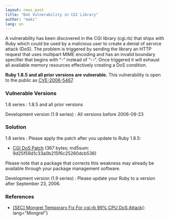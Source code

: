 ```yaml
---
layout: news_post
title: "DoS Vulnerability in CGI Library"
author: "maki"
lang: en
---
```


A vulnerability has been discovered in the CGI library (cgi.rb) that
ships with Ruby which could be used by a malicious user to create a
denial of service attack (DoS). The problem is triggered by sending the
library an HTTP request that uses multipart MIME encoding and has an
invalid boundary specifier that begins with “-” instead of “--”. Once
triggered it will exhaust all available memory resources effectively
creating a DoS condition.

**Ruby 1.8.5 and all prior versions are vulnerable.** This vulnerability
is open to the public as [CVE-2006-5467][1].

### Vulnerable Versions

1.8 series
: 1\.8.5 and all prior versions

Development version (1.9 series)
: All versions before 2006-09-23

### Solution

1.8 series
: Please apply the patch after you update to Ruby 1.8.5:
  * [CGI DoS Patch][2] (367 bytes; md5sum:
    9d25f59d1c33a0b215f6c25260dcb536)

  Please note that a package that corrects this weakness may already be
  available through your package management software.

Development version (1.9 series)
: Please update your Ruby to a version after September 23, 2006.

### References

* [ \[SEC\] Mongrel Temporary Fix For cgi.rb 99% CPU DoS Attack][3]{:
  lang="Mongrel"}



[1]: http://cve.mitre.org/cgi-bin/cvename.cgi?name=CVE-2006-5467 
[2]: http://ftp.ruby-lang.org/pub/ruby/1.8/ruby-1.8.5-cgi-dos-1.patch 
[3]: http://rubyforge.org/pipermail/mongrel-users/2006-October/001946.html 
